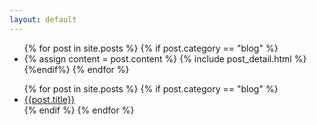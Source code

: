 ```yaml
---
layout: default
---
```



<div class="row">
<div class="span1">
	<ul>
	  {% for post in site.posts %}
	  	  {% if post.category == "blog" %}
	    <li>
	      {% assign content = post.content %}
	      {% include post_detail.html %}
	    </li>
	    {%endif%}
	  {% endfor %}
	</ul>
</div>	

<div class="span2">
	<ul>
	  {% for post in site.posts %}
	  {% if post.category == "blog" %}
	    <li>
	      <a href="#{{ post.title }}"> {{post.title}} </a>
	    </li>
	  {% endif %}
	  {% endfor %}
	</ul>
</div>	
</div>
